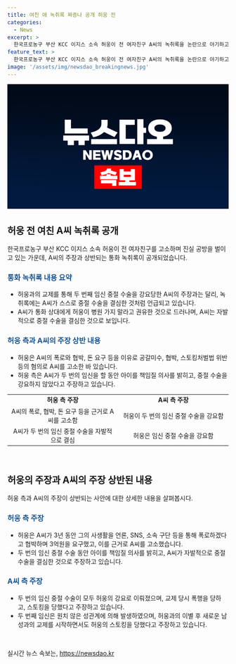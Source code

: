 ```yaml
---
title: 여친 애 녹취록 짜증나 공개 허웅 전
categories:
  - News
excerpt: >
  한국프로농구 부산 KCC 이지스 소속 허웅이 전 여자친구 A씨의 녹취록을 논란으로 야기하고 있다. A씨가 허웅과의 통화내용을 공개하여 임신 중절 수술을 강요받은 것으로 주장했지만, 유튜버 카라큘라 미디어에서 공개된 녹취록에는 A씨가 자백하는 내용이 담겨 녹취록은 뜨거운 이슈로 떠오르고 있다. 이에 허웅은 A씨를 공갈미수, 협박, 스토킹처벌법 위반 등 혐의로 고소했으며, 양측은 서로 상반된 주장을 펼치고 있다. 클릭하여 진실을 확인해보자.
feature_text: >
  한국프로농구 부산 KCC 이지스 소속 허웅이 전 여자친구 A씨의 녹취록을 논란으로 야기하고 있다. A씨가 허웅과의 통화내용을 공개하여 임신 중절 수술을 강요받은 것으로 주장했지만, 유튜버 카라큘라 미디어에서 공개된 녹취록에는 A씨가 자백하는 내용이 담겨 녹취록은 뜨거운 이슈로 떠오르고 있다. 이에 허웅은 A씨를 공갈미수, 협박, 스토킹처벌법 위반 등 혐의로 고소했으며, 양측은 서로 상반된 주장을 펼치고 있다. 클릭하여 진실을 확인해보자.
image: '/assets/img/newsdao_breakingnews.jpg'
---
```


<p><img src="/assets/img/newsdao_breakingnews.jpg" alt="bookingtag 속보" /></p>

<h2 data-ke-size="size26">허웅 전 여친 A씨 녹취록 공개</h2>

<p data-ke-size="size16">한국프로농구 부산 KCC 이지스 소속 허웅이 전 여자친구를 고소하며 진실 공방을 벌이고 있는 가운데, A씨의 주장과 상반되는 통화 녹취록이 공개되었습니다.</p>

<h3><b><span style="color: #1a5490;">통화 녹취록 내용 요약</span></b></h3>

<ul>
  <li>허웅과의 교제를 통해 두 번째 임신 중절 수술을 강요당한 A씨의 주장과는 달리, 녹취록에는 A씨가 스스로 중절 수술을 결심한 것처럼 언급되고 있습니다.</li>
  <li>A씨가 통화 상대에게 허웅이 병원 가지 말라고 권유한 것으로 드러나며, A씨는 자발적으로 중절 수술을 결심한 것으로 보입니다.</li>
</ul>

<h3><b><span style="color: #1a5490;">허웅 측과 A씨의 주장 상반 내용</span></b></h3>

<ul>
  <li>허웅은 A씨의 폭로와 협박, 돈 요구 등을 이유로 공갈미수, 협박, 스토킹처벌법 위반 등의 혐의로 A씨를 고소한 바 있습니다.</li>
  <li>허웅 측은 A씨가 두 번의 임신을 할 동안 아이를 책임질 의사를 밝히고, 중절 수술을 강요하지 않았다고 주장하고 있습니다.</li>
</ul>

<table>
  <tr>
    <td style="text-align: center; width: 250px; height: 17px;"><b>허웅 측 주장</b></td>
    <td style="text-align: center; width: 250px; height: 17px;"><b>A씨 측 주장</b></td>
  </tr>
  <tr>
    <td style="text-align: center; height: 17px;">A씨의 폭로, 협박, 돈 요구 등을 근거로 A씨를 고소함</td>
    <td style="text-align: center; height: 17px;">허웅이 두 번의 임신 중절 수술을 강요함</td>
  </tr>
  <tr>
    <td style="text-align: center; height: 17px;">A씨가 두 번의 임신 중절 수술을 자발적으로 결심</td>
    <td style="text-align: center; height: 17px;">허웅은 임신 중절 수술을 강요함</td>
  </tr>
</table>

<p data-ke-size="size16">&nbsp;</p>

<h2 data-ke-size="size26">허웅의 주장과 A씨의 주장 상반된 내용</h2>

<p data-ke-size="size16">허웅 측과 A씨의 주장이 상반되는 사안에 대한 상세한 내용을 살펴봅시다.</p>

<h3><b><span style="color: #1a5490;">허웅 측 주장</span></b></h3>

<ul>
  <li>허웅은 A씨가 3년 동안 그의 사생활을 언론, SNS, 소속 구단 등을 통해 폭로하겠다고 협박하며 3억원을 요구했고, 이를 근거로 A씨를 고소했습니다.</li>
  <li>두 번의 임신 중절 수술 동안 아이를 책임질 의사를 밝히고, A씨가 자발적으로 중절 수술을 결심한 것으로 주장하고 있습니다.</li>
</ul>

<h3><b><span style="color: #1a5490;">A씨 측 주장</span></b></h3>

<ul>
  <li>두 번의 임신 중절 수술이 모두 허웅의 강요로 이뤄졌으며, 교제 당시 폭행을 당하고, 스토킹을 당했다고 주장하고 있습니다.</li>
  <li>두 번째 임신은 원치 않은 성관계에 의해 발생하였으며, 허웅과의 이별 후 새로운 남성과의 교제를 시작하면서도 허웅의 스토킹을 당했다고 주장하고 있습니다.</li>
</ul>

<p data-ke-size="size16">&nbsp;</p>
실시간 뉴스 속보는, <a href="https://newsdao.kr" rel="dofollow">https://newsdao.kr</a>


